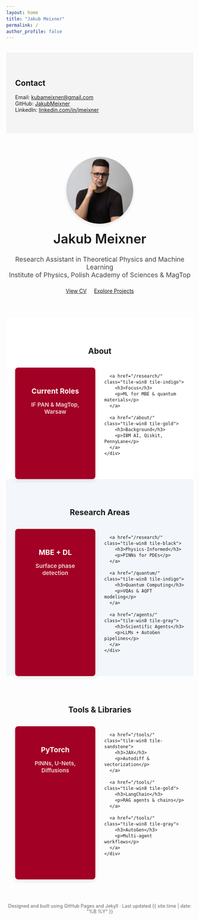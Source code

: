 ```yaml
---
layout: home
title: "Jakub Meixner"
permalink: /
author_profile: false
---
```


<!-- === CUSTOM TILE STYLES (WINDOWS 8 STYLE) === -->
<style>
.tile-win8 {
  display: block;
  padding: 1.5rem;
  text-align: center;
  border-radius: 0.5rem;
  box-shadow: 0 4px 12px rgba(0,0,0,0.1);
  color: white;
  text-decoration: none;
  transition: transform 0.2s ease, box-shadow 0.2s ease;
  font-weight: 600;
  height: 100%;
}

.tile-win8:hover {
  transform: translateY(-5px);
  box-shadow: 0 6px 16px rgba(0,0,0,0.2);
}

.tile-win8 h3 {
  margin-bottom: 0.5rem;
  font-size: 1.2rem;
}

.tile-win8 p {
  font-size: 0.95rem;
  opacity: 0.85;
}

.tile-crimson { background-color: #a20025; }
.tile-indigo { background-color: #6a00ff; }
.tile-gold { background-color: #eaa800; }
.tile-black { background-color: #111111; }
.tile-gray { background-color: #555555; }
.tile-sandstone { background-color: #d2b48c; }

.grid-tiles {
  display: grid;
  grid-template-columns: repeat(auto-fit, minmax(160px, 1fr));
  gap: 1.5rem;
}
</style>

<!-- === CONTACT SECTION (TOP) === -->
<section style="background-color: #f4f4f4; padding: 2.5rem 1.5rem; margin-top: 2rem;">
  <div style="max-width: 850px; margin: auto;">
    <h2>Contact</h2>
    <p>
      Email: <a href="mailto:kubameixner@gmail.com">kubameixner@gmail.com</a><br>
      GitHub: <a href="https://github.com/JakubMeixner" target="_blank">JakubMeixner</a><br>
      LinkedIn: <a href="https://linkedin.com/in/jmeixner" target="_blank">linkedin.com/in/jmeixner</a>
    </p>
  </div>
</section>

<!-- === HERO SECTION === -->
<div style="text-align: center; margin-top: 4rem; margin-bottom: 4rem;">
  <img src="/images/profile.jpg" alt="Jakub Meixner" style="border-radius: 50%; width: 180px; height: 180px; object-fit: cover; box-shadow: 0 4px 10px rgba(0,0,0,0.1);">
  <h1 style="font-size: 2.5em; font-weight: 600; margin-top: 1rem;">Jakub Meixner</h1>
  <p style="font-size: 1.25em; max-width: 640px; margin: 1rem auto; color: #444;">
    Research Assistant in Theoretical Physics and Machine Learning  
    <br>
    Institute of Physics, Polish Academy of Sciences & MagTop
  </p>
  <div style="margin-top: 1.5rem;">
    <a href="/cv/" class="btn btn--primary" style="margin-right: 1rem;">View CV</a>
    <a href="/portfolio/" class="btn">Explore Projects</a>
  </div>
</div>

<!-- === ABOUT SECTION (HARVARD TILES) === -->
<section style="background-color: #ffffff; padding: 3rem 1.5rem;">
  <div style="max-width: 1100px; margin: auto;">
    <h2 style="text-align: center; margin-bottom: 2rem;">About</h2>
    <div class="grid-tiles">
      <a href="/cv/" class="tile-win8 tile-crimson">
        <h3>Current Roles</h3>
        <p>IF PAN & MagTop, Warsaw</p>
      </a>

      <a href="/research/" class="tile-win8 tile-indigo">
        <h3>Focus</h3>
        <p>ML for MBE & quantum materials</p>
      </a>

      <a href="/about/" class="tile-win8 tile-gold">
        <h3>Background</h3>
        <p>IBM AI, Qiskit, PennyLane</p>
      </a>
    </div>
  </div>
</section>

<!-- === RESEARCH AREAS === -->
<section style="background-color: #f3f6fa; padding: 3rem 1.5rem;">
  <div style="max-width: 1100px; margin: auto;">
    <h2 style="text-align: center; margin-bottom: 2rem;">Research Areas</h2>
    <div class="grid-tiles">
      <a href="/research/" class="tile-win8 tile-crimson">
        <h3>MBE + DL</h3>
        <p>Surface phase detection</p>
      </a>

      <a href="/research/" class="tile-win8 tile-black">
        <h3>Physics-Informed</h3>
        <p>PINNs for PDEs</p>
      </a>

      <a href="/quantum/" class="tile-win8 tile-indigo">
        <h3>Quantum Computing</h3>
        <p>VQAs & AQFT modeling</p>
      </a>

      <a href="/agents/" class="tile-win8 tile-gray">
        <h3>Scientific Agents</h3>
        <p>LLMs + AutoGen pipelines</p>
      </a>
    </div>
  </div>
</section>

<!-- === TOOLS & LIBRARIES === -->
<section style="padding: 3rem 1.5rem;">
  <div style="max-width: 1100px; margin: auto;">
    <h2 style="text-align: center; margin-bottom: 2rem;">Tools & Libraries</h2>
    <div class="grid-tiles">
      <a href="/tools/" class="tile-win8 tile-crimson">
        <h3>PyTorch</h3>
        <p>PINNs, U-Nets, Diffusions</p>
      </a>

      <a href="/tools/" class="tile-win8 tile-sandstone">
        <h3>JAX</h3>
        <p>Autodiff & vectorization</p>
      </a>

      <a href="/tools/" class="tile-win8 tile-gold">
        <h3>LangChain</h3>
        <p>RAG agents & chains</p>
      </a>

      <a href="/tools/" class="tile-win8 tile-gray">
        <h3>AutoGen</h3>
        <p>Multi-agent workflows</p>
      </a>
    </div>
  </div>
</section>

<!-- === FOOTER === -->
<footer style="text-align: center; margin: 4rem auto 2rem auto; font-size: 0.9em; color: #666;">
  Designed and built using GitHub Pages and Jekyll · Last updated {{ site.time | date: "%B %Y" }}
</footer>
